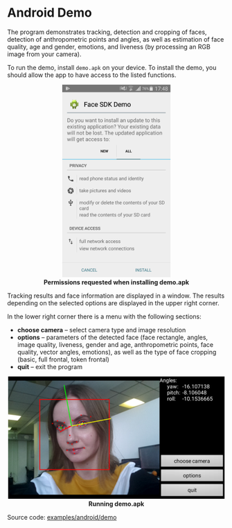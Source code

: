 # Android Demo

The program demonstrates tracking, detection and cropping of faces, detection of anthropometric points and angles, as well as estimation of face quality, age and gender, emotions, and liveness (by processing an RGB image from your camera).

To run the demo, install `demo.apk` on your device. To install the demo, you should allow the app to have access to the listed functions.

<p align="center">
<img width="250" src="../../../img/demo_apk_permissions_en.png"><br>
<b>Permissions requested when installing demo.apk</b>
</p>

Tracking results and face information are displayed in a window. The results depending on the selected options are displayed in the upper right corner.

In the lower right corner there is a menu with the following sections:

* **choose camera** – select camera type and image resolution
* **options** – parameters of the detected face (face rectangle, angles, image quality, liveness, gender and age, anthropometric points, face quality, vector angles, emotions), as well as the type of face cropping (basic, full frontal, token frontal)
* **quit** – exit the program

<p align="center">
<img width="500" src="../../../img/demo_apk_gui.png"><br>
<b>Running demo.apk</b>
</p>

Source code: [examples/android/demo](../../../../examples/android/demo)
